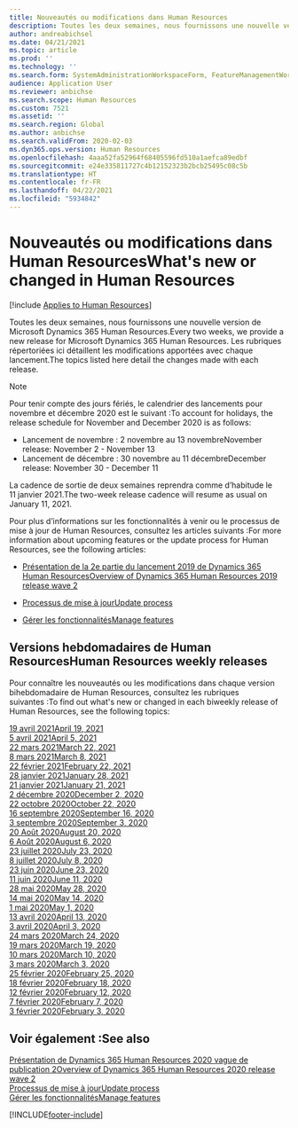 ```yaml
---
title: Nouveautés ou modifications dans Human Resources
description: Toutes les deux semaines, nous fournissons une nouvelle version de Microsoft Dynamics 365 Human Resources. Les rubriques répertoriées ici détaillent les modifications apportées chaque semaine.
author: andreabichsel
ms.date: 04/21/2021
ms.topic: article
ms.prod: ''
ms.technology: ''
ms.search.form: SystemAdministrationWorkspaceForm, FeatureManagementWorkspace
audience: Application User
ms.reviewer: anbichse
ms.search.scope: Human Resources
ms.custom: 7521
ms.assetid: ''
ms.search.region: Global
ms.author: anbichse
ms.search.validFrom: 2020-02-03
ms.dyn365.ops.version: Human Resources
ms.openlocfilehash: 4aaa52fa52964f68405596fd510a1aefca89edbf
ms.sourcegitcommit: e24e335811727c4b12152323b2bcb25495c08c5b
ms.translationtype: HT
ms.contentlocale: fr-FR
ms.lasthandoff: 04/22/2021
ms.locfileid: "5934842"
---
```

# <a name="whats-new-or-changed-in-human-resources"></a><span data-ttu-id="1c668-104">Nouveautés ou modifications dans Human Resources</span><span class="sxs-lookup"><span data-stu-id="1c668-104">What's new or changed in Human Resources</span></span>

[!include [Applies to Human Resources](../includes/applies-to-hr.md)]

<span data-ttu-id="1c668-105">Toutes les deux semaines, nous fournissons une nouvelle version de Microsoft Dynamics 365 Human Resources.</span><span class="sxs-lookup"><span data-stu-id="1c668-105">Every two weeks, we provide a new release for Microsoft Dynamics 365 Human Resources.</span></span> <span data-ttu-id="1c668-106">Les rubriques répertoriées ici détaillent les modifications apportées avec chaque lancement.</span><span class="sxs-lookup"><span data-stu-id="1c668-106">The topics listed here detail the changes made with each release.</span></span>

>[!NOTE]
><span data-ttu-id="1c668-107">Pour tenir compte des jours fériés, le calendrier des lancements pour novembre et décembre 2020 est le suivant :</span><span class="sxs-lookup"><span data-stu-id="1c668-107">To account for holidays, the release schedule for November and December 2020 is as follows:</span></span>
>
>- <span data-ttu-id="1c668-108">Lancement de novembre : 2 novembre au 13 novembre</span><span class="sxs-lookup"><span data-stu-id="1c668-108">November release: November 2 - November 13</span></span>
>- <span data-ttu-id="1c668-109">Lancement de décembre : 30 novembre au 11 décembre</span><span class="sxs-lookup"><span data-stu-id="1c668-109">December release: November 30 - December 11</span></span>
> 
><span data-ttu-id="1c668-110">La cadence de sortie de deux semaines reprendra comme d’habitude le 11 janvier 2021.</span><span class="sxs-lookup"><span data-stu-id="1c668-110">The two-week release cadence will resume as usual on January 11, 2021.</span></span>

<span data-ttu-id="1c668-111">Pour plus d’informations sur les fonctionnalités à venir ou le processus de mise à jour de Human Resources, consultez les articles suivants :</span><span class="sxs-lookup"><span data-stu-id="1c668-111">For more information about upcoming features or the update process for Human Resources, see the following articles:</span></span> 

- [<span data-ttu-id="1c668-112">Présentation de la 2e partie du lancement 2019 de Dynamics 365 Human Resources</span><span class="sxs-lookup"><span data-stu-id="1c668-112">Overview of Dynamics 365 Human Resources 2019 release wave 2</span></span>](/dynamics365-release-plan/2019wave2/dynamics365-human-resources/)

- [<span data-ttu-id="1c668-113">Processus de mise à jour</span><span class="sxs-lookup"><span data-stu-id="1c668-113">Update process</span></span>](hr-admin-setup-update-process.md)

- [<span data-ttu-id="1c668-114">Gérer les fonctionnalités</span><span class="sxs-lookup"><span data-stu-id="1c668-114">Manage features</span></span>](hr-admin-manage-features.md)

## <a name="human-resources-weekly-releases"></a><span data-ttu-id="1c668-115">Versions hebdomadaires de Human Resources</span><span class="sxs-lookup"><span data-stu-id="1c668-115">Human Resources weekly releases</span></span>

<span data-ttu-id="1c668-116">Pour connaître les nouveautés ou les modifications dans chaque version bihebdomadaire de Human Resources, consultez les rubriques suivantes :</span><span class="sxs-lookup"><span data-stu-id="1c668-116">To find out what's new or changed in each biweekly release of Human Resources, see the following topics:</span></span>

[<span data-ttu-id="1c668-117">19 avril 2021</span><span class="sxs-lookup"><span data-stu-id="1c668-117">April 19, 2021</span></span>](hr-whats-new-2021-04-19.md)</br>
[<span data-ttu-id="1c668-118">5 avril 2021</span><span class="sxs-lookup"><span data-stu-id="1c668-118">April 5, 2021</span></span>](hr-whats-new-2021-04-05.md)</br>
[<span data-ttu-id="1c668-119">22 mars 2021</span><span class="sxs-lookup"><span data-stu-id="1c668-119">March 22, 2021</span></span>](hr-whats-new-2021-03-22.md)</br>
[<span data-ttu-id="1c668-120">8 mars 2021</span><span class="sxs-lookup"><span data-stu-id="1c668-120">March 8, 2021</span></span>](hr-whats-new-2021-03-08.md)</br>
[<span data-ttu-id="1c668-121">22 février 2021</span><span class="sxs-lookup"><span data-stu-id="1c668-121">February 22, 2021</span></span>](hr-whats-new-2021-02-22.md)</br>
[<span data-ttu-id="1c668-122">28 janvier 2021</span><span class="sxs-lookup"><span data-stu-id="1c668-122">January 28, 2021</span></span>](hr-whats-new-2021-01-28.md)</br>
[<span data-ttu-id="1c668-123">21 janvier 2021</span><span class="sxs-lookup"><span data-stu-id="1c668-123">January 21, 2021</span></span>](hr-whats-new-2021-01-21.md)</br>
[<span data-ttu-id="1c668-124">2 décembre 2020</span><span class="sxs-lookup"><span data-stu-id="1c668-124">December 2, 2020</span></span>](hr-whats-new-2020-12-02.md)</br>
[<span data-ttu-id="1c668-125">22 octobre 2020</span><span class="sxs-lookup"><span data-stu-id="1c668-125">October 22, 2020</span></span>](hr-whats-new-2020-10-22.md)</br>
[<span data-ttu-id="1c668-126">16 septembre 2020</span><span class="sxs-lookup"><span data-stu-id="1c668-126">September 16, 2020</span></span>](hr-whats-new-2020-09-16.md)</br>
[<span data-ttu-id="1c668-127">3 septembre 2020</span><span class="sxs-lookup"><span data-stu-id="1c668-127">September 3, 2020</span></span>](hr-whats-new-2020-09-03.md)</br>
[<span data-ttu-id="1c668-128">20 Août 2020</span><span class="sxs-lookup"><span data-stu-id="1c668-128">August 20, 2020</span></span>](hr-whats-new-2020-08-20.md)</br>
[<span data-ttu-id="1c668-129">6 Août 2020</span><span class="sxs-lookup"><span data-stu-id="1c668-129">August 6, 2020</span></span>](hr-whats-new-2020-08-06.md)</br>
[<span data-ttu-id="1c668-130">23 juillet 2020</span><span class="sxs-lookup"><span data-stu-id="1c668-130">July 23, 2020</span></span>](hr-whats-new-2020-07-23.md)</br>
[<span data-ttu-id="1c668-131">8 juillet 2020</span><span class="sxs-lookup"><span data-stu-id="1c668-131">July 8, 2020</span></span>](hr-whats-new-2020-07-08.md)</br>
[<span data-ttu-id="1c668-132">23 juin 2020</span><span class="sxs-lookup"><span data-stu-id="1c668-132">June 23, 2020</span></span>](hr-whats-new-2020-06-23.md)</br>
[<span data-ttu-id="1c668-133">11 juin 2020</span><span class="sxs-lookup"><span data-stu-id="1c668-133">June 11, 2020</span></span>](hr-whats-new-2020-06-11.md)</br>
[<span data-ttu-id="1c668-134">28 mai 2020</span><span class="sxs-lookup"><span data-stu-id="1c668-134">May 28, 2020</span></span>](hr-whats-new-2020-05-28.md)</br>
[<span data-ttu-id="1c668-135">14 mai 2020</span><span class="sxs-lookup"><span data-stu-id="1c668-135">May 14, 2020</span></span>](hr-whats-new-2020-05-14.md)</br>
[<span data-ttu-id="1c668-136">1 mai 2020</span><span class="sxs-lookup"><span data-stu-id="1c668-136">May 1, 2020</span></span>](hr-whats-new-2020-05-01.md)</br>
[<span data-ttu-id="1c668-137">13 avril 2020</span><span class="sxs-lookup"><span data-stu-id="1c668-137">April 13, 2020</span></span>](hr-whats-new-2020-04-13.md)</br>
[<span data-ttu-id="1c668-138">3 avril 2020</span><span class="sxs-lookup"><span data-stu-id="1c668-138">April 3, 2020</span></span>](hr-whats-new-2020-04-03.md)</br>
[<span data-ttu-id="1c668-139">24 mars 2020</span><span class="sxs-lookup"><span data-stu-id="1c668-139">March 24, 2020</span></span>](hr-whats-new-2020-03-24.md)</br>
[<span data-ttu-id="1c668-140">19 mars 2020</span><span class="sxs-lookup"><span data-stu-id="1c668-140">March 19, 2020</span></span>](hr-whats-new-2020-03-19.md)</br>
[<span data-ttu-id="1c668-141">10 mars 2020</span><span class="sxs-lookup"><span data-stu-id="1c668-141">March 10, 2020</span></span>](hr-whats-new-2020-03-10.md)</br>
[<span data-ttu-id="1c668-142">3 mars 2020</span><span class="sxs-lookup"><span data-stu-id="1c668-142">March 3, 2020</span></span>](hr-whats-new-2020-03-03.md)</br>
[<span data-ttu-id="1c668-143">25 février 2020</span><span class="sxs-lookup"><span data-stu-id="1c668-143">February 25, 2020</span></span>](hr-whats-new-2020-02-25.md)</br>
[<span data-ttu-id="1c668-144">18 février 2020</span><span class="sxs-lookup"><span data-stu-id="1c668-144">February 18, 2020</span></span>](hr-whats-new-2020-02-18.md)</br>
[<span data-ttu-id="1c668-145">12 février 2020</span><span class="sxs-lookup"><span data-stu-id="1c668-145">February 12, 2020</span></span>](hr-whats-new-2020-02-12.md)</br>
[<span data-ttu-id="1c668-146">7 février 2020</span><span class="sxs-lookup"><span data-stu-id="1c668-146">February 7, 2020</span></span>](hr-whats-new-2020-02-07.md)</br>
[<span data-ttu-id="1c668-147">3 février 2020</span><span class="sxs-lookup"><span data-stu-id="1c668-147">February 3, 2020</span></span>](hr-whats-new-2020-02-03.md)

## <a name="see-also"></a><span data-ttu-id="1c668-148">Voir également :</span><span class="sxs-lookup"><span data-stu-id="1c668-148">See also</span></span>

[<span data-ttu-id="1c668-149">Présentation de Dynamics 365 Human Resources 2020 vague de publication 2</span><span class="sxs-lookup"><span data-stu-id="1c668-149">Overview of Dynamics 365 Human Resources 2020 release wave 2</span></span>](/dynamics365-release-plan/2020wave2/human-resources/dynamics365-human-resources/)</br>
[<span data-ttu-id="1c668-150">Processus de mise à jour</span><span class="sxs-lookup"><span data-stu-id="1c668-150">Update process</span></span>](hr-admin-setup-update-process.md)</br>
[<span data-ttu-id="1c668-151">Gérer les fonctionnalités</span><span class="sxs-lookup"><span data-stu-id="1c668-151">Manage features</span></span>](hr-admin-manage-features.md)


[!INCLUDE[footer-include](../includes/footer-banner.md)]